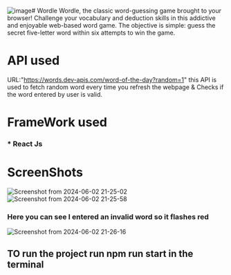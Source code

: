![image](https://github.com/Moutasem-Ahmed-Salah/Wordle/assets/125928209/94eb6ee6-3400-4f90-942b-5199947e9b5c)# Wordle
 Wordle, the classic word-guessing game brought to your browser! Challenge your vocabulary and deduction skills in this addictive and enjoyable web-based word game. The objective is simple: guess the secret five-letter word within six attempts to win the game.

# API used
URL:"https://words.dev-apis.com/word-of-the-day?random=1"
 this API is used to fetch random word every time you refresh the webpage & Checks if the word entered by user  is valid.
# FrameWork used
### * React Js
# ScreenShots
![Screenshot from 2024-06-02 21-25-02](https://github.com/Moutasem-Ahmed-Salah/wordle/assets/125928209/391207ff-29a6-4c7b-8d3c-18bde11f2e05)
![Screenshot from 2024-06-02 21-25-58](https://github.com/Moutasem-Ahmed-Salah/wordle/assets/125928209/887ab7aa-2bc5-4e31-abc6-42516a552b1e)

### Here you can see I entered an invalid word so it flashes red
![Screenshot from 2024-06-02 21-26-16](https://github.com/Moutasem-Ahmed-Salah/wordle/assets/125928209/1fb1237d-a00f-410e-98f5-96664d9a950b)



## TO run the project run npm run start in the terminal
